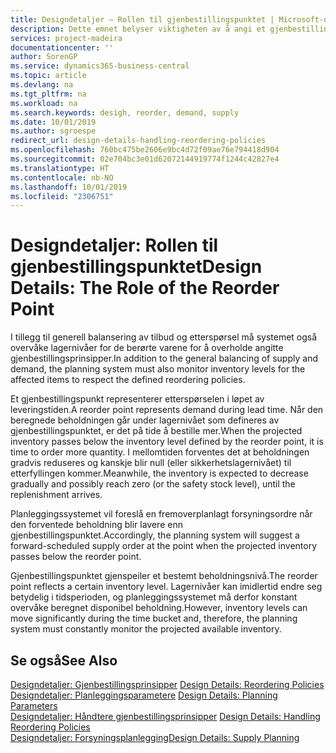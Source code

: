 ```yaml
---
title: Designdetaljer – Rollen til gjenbestillingspunktet | Microsoft-dokumentasjon
description: Dette emnet belyser viktigheten av å angi et gjenbestillingspunkt, slik at du vet når du må bestille mer.
services: project-madeira
documentationcenter: ''
author: SorenGP
ms.service: dynamics365-business-central
ms.topic: article
ms.devlang: na
ms.tgt_pltfrm: na
ms.workload: na
ms.search.keywords: desigh, reorder, demand, supply
ms.date: 10/01/2019
ms.author: sgroespe
redirect_url: design-details-handling-reordering-policies
ms.openlocfilehash: 760bc475be2606e9bc4d72f09ae76e794418d904
ms.sourcegitcommit: 02e704bc3e01d62072144919774f1244c42827e4
ms.translationtype: HT
ms.contentlocale: nb-NO
ms.lasthandoff: 10/01/2019
ms.locfileid: "2306751"
---
```

# <a name="design-details-the-role-of-the-reorder-point"></a><span data-ttu-id="a367c-103">Designdetaljer: Rollen til gjenbestillingspunktet</span><span class="sxs-lookup"><span data-stu-id="a367c-103">Design Details: The Role of the Reorder Point</span></span>
<span data-ttu-id="a367c-104">I tillegg til generell balansering av tilbud og etterspørsel må systemet også overvåke lagernivåer for de berørte varene for å overholde angitte gjenbestillingsprinsipper.</span><span class="sxs-lookup"><span data-stu-id="a367c-104">In addition to the general balancing of supply and demand, the planning system must also monitor inventory levels for the affected items to respect the defined reordering policies.</span></span>  

<span data-ttu-id="a367c-105">Et gjenbestillingspunkt representerer etterspørselen i løpet av leveringstiden.</span><span class="sxs-lookup"><span data-stu-id="a367c-105">A reorder point represents demand during lead time.</span></span> <span data-ttu-id="a367c-106">Når den beregnede beholdningen går under lagernivået som defineres av gjenbestillingspunktet, er det på tide å bestille mer.</span><span class="sxs-lookup"><span data-stu-id="a367c-106">When the projected inventory passes below the inventory level defined by the reorder point, it is time to order more quantity.</span></span> <span data-ttu-id="a367c-107">I mellomtiden forventes det at beholdningen gradvis reduseres og kanskje blir null (eller sikkerhetslagernivået) til etterfyllingen kommer.</span><span class="sxs-lookup"><span data-stu-id="a367c-107">Meanwhile, the inventory is expected to decrease gradually and possibly reach zero (or the safety stock level), until the replenishment arrives.</span></span>  

<span data-ttu-id="a367c-108">Planleggingssystemet vil foreslå en fremoverplanlagt forsyningsordre når den forventede beholdning blir lavere enn gjenbestillingspunktet.</span><span class="sxs-lookup"><span data-stu-id="a367c-108">Accordingly, the planning system will suggest a forward-scheduled supply order at the point when the projected inventory passes below the reorder point.</span></span>  

<span data-ttu-id="a367c-109">Gjenbestillingspunktet gjenspeiler et bestemt beholdningsnivå.</span><span class="sxs-lookup"><span data-stu-id="a367c-109">The reorder point reflects a certain inventory level.</span></span> <span data-ttu-id="a367c-110">Lagernivåer kan imidlertid endre seg betydelig i tidsperioden, og planleggingssystemet må derfor konstant overvåke beregnet disponibel beholdning.</span><span class="sxs-lookup"><span data-stu-id="a367c-110">However, inventory levels can move significantly during the time bucket and, therefore, the planning system must constantly monitor the projected available inventory.</span></span>  

## <a name="see-also"></a><span data-ttu-id="a367c-111">Se også</span><span class="sxs-lookup"><span data-stu-id="a367c-111">See Also</span></span>  
<span data-ttu-id="a367c-112">[Designdetaljer: Gjenbestillingsprinsipper](design-details-reordering-policies.md) </span><span class="sxs-lookup"><span data-stu-id="a367c-112">[Design Details: Reordering Policies](design-details-reordering-policies.md) </span></span>  
<span data-ttu-id="a367c-113">[Designdetaljer: Planleggingsparametere](design-details-planning-parameters.md) </span><span class="sxs-lookup"><span data-stu-id="a367c-113">[Design Details: Planning Parameters](design-details-planning-parameters.md) </span></span>  
<span data-ttu-id="a367c-114">[Designdetaljer: Håndtere gjenbestillingsprinsipper](design-details-handling-reordering-policies.md) </span><span class="sxs-lookup"><span data-stu-id="a367c-114">[Design Details: Handling Reordering Policies](design-details-handling-reordering-policies.md) </span></span>  
[<span data-ttu-id="a367c-115">Designdetaljer: Forsyningsplanlegging</span><span class="sxs-lookup"><span data-stu-id="a367c-115">Design Details: Supply Planning</span></span>](design-details-supply-planning.md)
